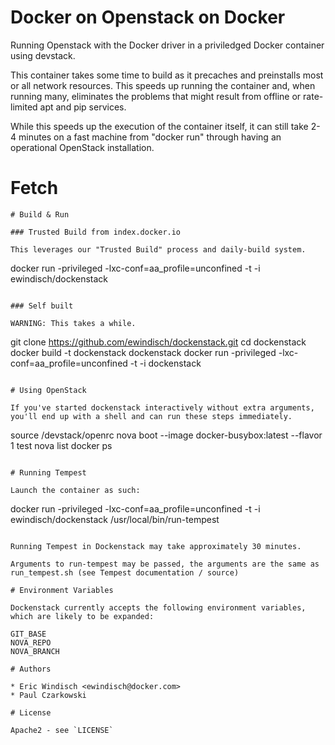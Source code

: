 # Docker on Openstack on Docker

Running Openstack with the Docker driver in a priviledged Docker container using devstack.

This container takes some time to build as it precaches and preinstalls most or all network resources. This speeds up running the container and, when running many, eliminates the problems that might result from offline or rate-limited apt and pip services.

While this speeds up the execution of the container itself, it can still take 2-4 minutes on a fast machine from "docker run" through having an operational OpenStack installation.

# Fetch

```
# Build & Run

### Trusted Build from index.docker.io

This leverages our "Trusted Build" process and daily-build system.

```
docker run -privileged -lxc-conf=aa_profile=unconfined -t -i ewindisch/dockenstack
```

### Self built

WARNING: This takes a while.

```
git clone https://github.com/ewindisch/dockenstack.git
cd dockenstack
docker build -t dockenstack dockenstack
docker run -privileged -lxc-conf=aa_profile=unconfined -t -i dockenstack
```

# Using OpenStack

If you've started dockenstack interactively without extra arguments, you'll end up with a shell and can run these steps immediately.

```
source /devstack/openrc
nova boot --image docker-busybox:latest --flavor 1 test
nova list
docker ps
```

# Running Tempest

Launch the container as such:

```
docker run -privileged -lxc-conf=aa_profile=unconfined -t -i ewindisch/dockenstack /usr/local/bin/run-tempest
```

Running Tempest in Dockenstack may take approximately 30 minutes.

Arguments to run-tempest may be passed, the arguments are the same as run_tempest.sh (see Tempest documentation / source)

# Environment Variables

Dockenstack currently accepts the following environment variables, which are likely to be expanded:

GIT_BASE
NOVA_REPO
NOVA_BRANCH

# Authors

* Eric Windisch <ewindisch@docker.com>
* Paul Czarkowski

# License

Apache2 - see `LICENSE`
